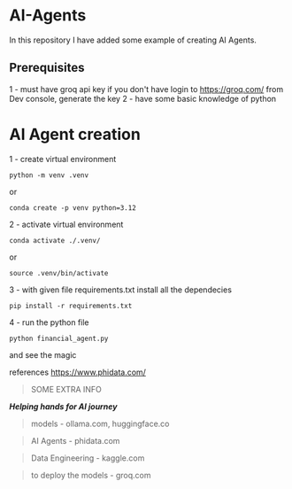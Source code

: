 # AI-Agents
In this repository I have added some example of creating AI Agents.

## Prerequisites
1 - must have groq api key if you don't have login to https://groq.com/ from Dev console, generate the key
2 - have some basic knowledge of python

# AI Agent creation

1 -  create virtual environment
```shell
python -m venv .venv
```

or 

```shell
conda create -p venv python=3.12
```

2 - activate virtual environment
```shell
conda activate ./.venv/
```
or
```shell
source .venv/bin/activate
```

3 - with given file requirements.txt install all the dependecies 
```shell
pip install -r requirements.txt
```

4 - run the python file
```shell
python financial_agent.py
```

and see the magic

references
https://www.phidata.com/

>  SOME EXTRA INFO

***Helping hands for AI journey***
>  models - ollama.com, huggingface.co

>  AI Agents - phidata.com

>  Data Engineering - kaggle.com

>  to deploy the models - groq.com

